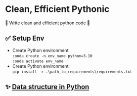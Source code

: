 # Clean, Efficient Pythonic 

🚀 Write clean and efficient python code 🚀


## ✅ Setup Env
- Create Python environment\
`conda create -n env_name python=3.10`\
`conda activate env_name`
- Create Python environment\
`pip install -r .\path_to_requirements\requirements.txt`


## ✨ [Data structure in Python](https://github.com/tanquangduong/master-data-structure-python.git)

